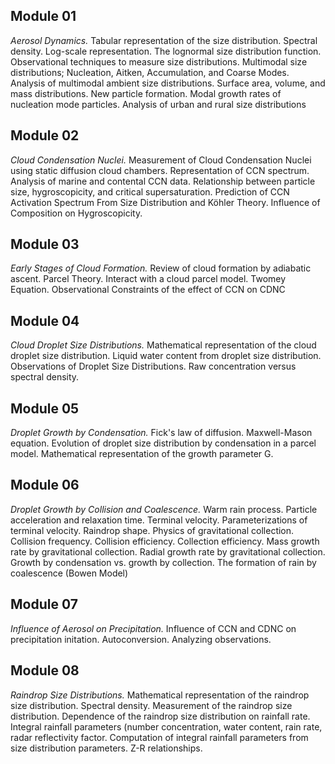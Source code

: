 ## Module 01
*Aerosol Dynamics.* Tabular representation of the size distribution. Spectral density. Log-scale representation. The lognormal size distribution function. Observational techniques to measure size distributions. Multimodal size distributions; Nucleation, Aitken, Accumulation, and Coarse Modes. Analysis of multimodal ambient size distributions. Surface area, volume, and mass distributions. New particle formation. Modal growth rates of nucleation mode particles. Analysis of urban and rural size distributions
## Module 02
*Cloud Condensation Nuclei.* Measurement of Cloud Condensation Nuclei using static diffusion cloud chambers. Representation of CCN spectrum. Analysis of marine and contental CCN data. Relationship between particle size, hygroscopicity, and critical supersaturation. Prediction of CCN Activation Spectrum From Size Distribution and Köhler Theory. Influence of Composition on Hygroscopicity.
## Module 03
*Early Stages of Cloud Formation.* Review of cloud formation by adiabatic ascent. Parcel Theory. Interact with a cloud parcel model. Twomey Equation. Observational Constraints of the effect of CCN on CDNC
## Module 04
*Cloud Droplet Size Distributions.* Mathematical representation of the cloud droplet size distribution. Liquid water content from droplet size distribution.  Observations of Droplet Size Distributions. Raw concentration versus spectral density.
## Module 05
*Droplet Growth by Condensation.* Fick's law of diffusion. Maxwell-Mason equation. Evolution of droplet size distribution by condensation in a parcel model. Mathematical representation of the growth parameter G.
## Module 06
*Droplet Growth by Collision and Coalescence.* Warm rain process. Particle acceleration and relaxation time. Terminal velocity. Parameterizations of terminal velocity. Raindrop shape. Physics of gravitational collection. Collision frequency. Collision efficiency. Collection efficiency. Mass growth rate by gravitational collection. Radial growth rate by gravitational collection. Growth by condensation vs. growth by collection. The formation of rain by coalescence (Bowen Model)
## Module 07
*Influence of Aerosol on Precipitation.* Influence of CCN and CDNC on precipitation initation. Autoconversion. Analyzing observations.
## Module 08
*Raindrop Size Distributions.* Mathematical representation of the raindrop size distribution. Spectral density. Measurement of the raindrop size distribution. Dependence of the raindrop size distribution on rainfall rate. Integral rainfall parameters (number concentration, water content, rain rate, radar reflectivity factor. Computation of integral rainfall parameters from size distribution parameters. Z-R relationships.